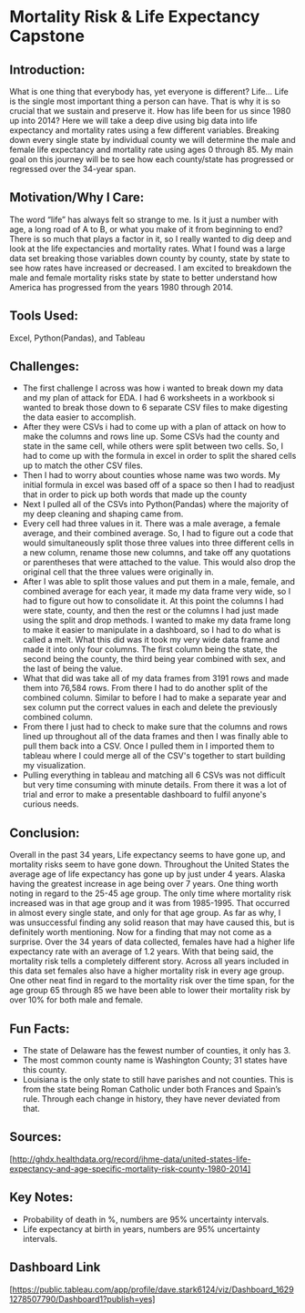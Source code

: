 
# **Mortality Risk & Life Expectancy Capstone**

 ## **Introduction:** 
What is one thing that everybody has, yet everyone is different? 
Life… Life is the single most important thing a person can have. That is 
why it is so crucial that we sustain and preserve it. How has life been 
for us since 1980 up into 2014? Here we will take a deep dive using big 
data into life expectancy and mortality rates using a few different 
variables. Breaking down every single state by individual county we will 
determine the male and female life expectancy and mortality rate using ages 
0 through 85. My main goal on this journey will be to see how each 
county/state has progressed or regressed over the 34-year span. 


## **Motivation/Why I Care:**
The word “life” has always felt so strange to me. Is it just a number with 
age, a long road of A to B, or what you make of it from beginning to end? 
There is so much that plays a factor in it, so I really wanted to dig deep
and look at the life expectancies and mortality rates. What I found was a 
large data set breaking those variables down county by county, state by 
state to see how rates have increased or decreased. I am excited to
breakdown the male and female mortality risks state by state to better
understand how America has progressed from the years 1980 through 2014.

## **Tools Used:**
Excel, Python(Pandas), and Tableau


## **Challenges:** 
- The first challenge I across was how i wanted to break down my data and my 
plan of attack for EDA. I had 6 worksheets in a workbook si wanted to break 
those down to 6 separate CSV files to make digesting the data easier to
accomplish.
- After they were CSVs i had to come up with a plan of attack on how to make
the columns and rows line up. Some CSVs had the county and state in the 
same cell, while others were split between two cells. So, I had to come 
up with the formula in excel in order to split the shared cells up to
match the other CSV files.
- Then I had to worry about counties whose name was two words. My initial
 formula in excel was based off of a space so then I had to readjust that
 in order to pick up both words that made up the county
- Next I pulled all of the CSVs into Python(Pandas) where the majority
 of my deep cleaning and shaping came from.
- Every cell had three values in it. There was a male average, a female
average, and their combined average. So, I had to figure out a code 
that would simultaneously split those three values into three different
cells in a new column, rename those new columns, and take off any 
quotations or parentheses that were attached to the value. This would 
also drop the original cell that the three values were originally in.
- After I was able to split those values and put them in a male, female,
and combined average for each year, it made my data frame very wide, so I
had to figure out how to consolidate it. At this point the columns I had 
were state, county, and then the rest or the columns I had just made using 
the split and drop methods. I wanted to make my data frame long to make it 
easier to manipulate in a dashboard, so I had to do what is called a melt. 
What this did was it took my very wide data frame and made it into only four 
columns. The first column being the state, the second being the county, the 
third being year combined with sex, and the last of being the value.
- What that did was take all of my data frames from 3191 rows 
and made them into 76,584 rows. From there I had to do another 
split of the combined column. Similar to before I had to make a separate
year and sex column put the correct values in each and delete the previously
combined column.
- From there I just had to check to make sure that the columns and rows 
lined up throughout all of the data frames and then I was finally able to 
pull them back into a CSV. Once I pulled them in I imported them to tableau 
where I could merge all of the CSV's together to start building my 
visualization.
- Pulling everything in tableau and matching all 6 CSVs was not difficult 
but very time consuming with minute details. From there it was a lot of 
trial and error to make a presentable dashboard to fulfil anyone's curious
needs. 

## **Conclusion:** 
Overall in the past 34 years, Life expectancy seems to have gone up, and mortality
risks seem to have gone down. Throughout the United States the average age of 
life expectancy has gone up by just under 4 years. Alaska having the greatest
increase in age being over 7 years. One thing worth noting in regard to the 25-45
age group. The only time where mortality risk increased was in that age group and
it was from 1985-1995. That occurred in almost every single state, and only for
that age group. As far as why, I was unsuccessful finding any solid reason that 
may have caused this, but is definitely worth mentioning. Now for a finding that 
may not come as a surprise. Over the 34 years of data collected, females have 
had a higher life expectancy rate with an average of 1.2 years. With that being 
said, the mortality risk tells a completely different story. Across all years 
included in this data set females also have a higher mortality risk in every age 
group. One other neat find in regard to the mortality risk over the time span, 
for the age group 65 through 85 we have been able to lower their mortality risk 
by over 10% for both male and female.

## **Fun Facts:**
- The state of Delaware has the fewest number of counties, it only has 3.
- The most common county name is Washington County; 31 states have this county.
- Louisiana is the only state to still have parishes and not counties. This is 
from the state being Roman Catholic under both Frances and Spain’s rule.
Through each change in history, they have never deviated from that.

## **Sources:**
[http://ghdx.healthdata.org/record/ihme-data/united-states-life-expectancy-and-age-specific-mortality-risk-county-1980-2014]




 
 ## **Key Notes:** 
- Probability of death in %, numbers are 95% uncertainty intervals.
- Life expectancy at birth in years, numbers are 95% uncertainty intervals.

## **Dashboard Link** 
[https://public.tableau.com/app/profile/dave.stark6124/viz/Dashboard_16291278507790/Dashboard1?publish=yes]
